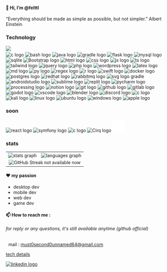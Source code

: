 #### 👋 Hi, I’m @felttl

“Everything should be made as simple as possible, but not simpler.” 
Albert Einstein

### Technology
<img src="https://img.shields.io/badge/Kaggle-20BEFF?style=for-the-badge&logo=Kaggle&logoColor=white"/>
<div align="left"> 
  <!-- languages & others -->
  <img src="https://skillicons.dev/icons?i=c" height="40" alt="c logo" title="c" />
  <img src="https://skillicons.dev/icons?i=bash" height="40" alt="bash logo" title="bash" />
  <img src="https://skillicons.dev/icons?i=java" height="40" alt="java logo" title="java" />
  <img src="https://skillicons.dev/icons?i=gradle" height="40" alt="gradle logo" title="gradle" />
  <img src="https://skillicons.dev/icons?i=flask" height="40" alt="flask logo" title="py flask" />
  <img src="https://skillicons.dev/icons?i=mysql" height="40" alt="mysql logo" title="mysql db" />
  <img src="https://skillicons.dev/icons?i=sqlite" height="40" alt="sqlite" title="sqlite db" />
  <img src="https://skillicons.dev/icons?i=bootstrap" height="40" alt="Bootstrap logo" title="bootstrap" />
  <img src="https://skillicons.dev/icons?i=html" height="40" alt="html logo" title="html" />
  <img src="https://skillicons.dev/icons?i=css" height="40" alt="css logo" title="css" />
  <img src="https://skillicons.dev/icons?i=js" height="40" alt="js logo" title="js" />
  <img src="https://skillicons.dev/icons?i=ts" height="40" alt="ts logo" title="ts" />
  <img src="https://skillicons.dev/icons?i=tailwind" height="40" alt="tailwind logo" title="tailwind" />
  <img src="https://skillicons.dev/icons?i=jquery" height="40" alt="jquery logo" title="jquery" />
  <img src="https://skillicons.dev/icons?i=php" height="40" alt="php logo" title="php" />
  <img src="https://skillicons.dev/icons?i=wordpress" height="40" alt="wordpress logo" title="wordpress" />
  <img src="https://skillicons.dev/icons?i=latex" height="40" alt="latex logo" title="latex for maths" />
  <img src="https://skillicons.dev/icons?i=md" height="40" alt="md logo" title="markDown" />
  <img src="https://skillicons.dev/icons?i=py" height="40" alt="py logo" title="py" />
  <img src="https://skillicons.dev/icons?i=regex" height="40" alt="regex logo" title="regex" />
  <img src="https://skillicons.dev/icons?i=r" height="40" alt="r logo" title="r (studio)" />
  <img src="https://skillicons.dev/icons?i=swift" height="40" alt="swift logo" title="swift" />
  <img src="https://skillicons.dev/icons?i=docker" height="40" alt="docker logo" title="docker" />
  <img src="https://skillicons.dev/icons?i=postgres" height="40" alt="postgres logo" title="postgres" />
  <img src="https://skillicons.dev/icons?i=redhat" height="40" alt="redhat logo" title="redhat" />
  <img src="https://skillicons.dev/icons?i=rabbitmq" height="40" alt="rabbitmq logo" title="rabbitmq" />
  <img src="https://skillicons.dev/icons?i=svg" height="40" alt="svg logo" title="svg" />
  gradle
</div>
<!-- apps & editors -->
<div align="left"> 
  <img src="https://skillicons.dev/icons?i=androidstudio" height="40" alt="androidstudio logo" title="androidStudio" />
  <img src="https://skillicons.dev/icons?i=sublime" height="40" alt="sublime logo" title="sublime editor" />
  <img src="https://skillicons.dev/icons?i=replit" height="40" alt="replit logo" title="replit user (outdated)" />
  <img src="https://skillicons.dev/icons?i=pycharm" height="40" alt="pycharm logo" title="pycharm" />
  <img src="https://skillicons.dev/icons?i=processing" height="40" alt="processing logo" title="processing" />
  <img src="https://skillicons.dev/icons?i=notion" height="40" alt="notion logo" title="notion (for agile)" />
  <img src="https://skillicons.dev/icons?i=git" height="40" alt="git logo" title="git" />
  <img src="https://skillicons.dev/icons?i=github" height="40" alt="github logo" title="github" />
  <img src="https://skillicons.dev/icons?i=gitlab" height="40" alt="gitlab logo" title="gitlab" />
  <img src="https://skillicons.dev/icons?i=godot" height="40" alt="godot logo" title="godot" />
  <img src="https://skillicons.dev/icons?i=vscode" height="40" alt="vscode logo" title="vscode" />
  <img src="https://skillicons.dev/icons?i=blender" height="40" alt="blender logo" title="blender (basics)" />
  <img src="https://skillicons.dev/icons?i=discord" height="40" alt="discord logo" title="discord" />
  <img src="https://skillicons.dev/icons?i=obsidian" height="40" alt="c logo" title="obsidian" />
</div>
<!-- OS -->
<div align="left">
  <img src="https://skillicons.dev/icons?i=kali" height="40" alt="kali logo" title="kali Linux OS (apt)" />
  <img src="https://skillicons.dev/icons?i=linux" height="40" alt="linux logo" title="linux OS" />
  <img src="https://skillicons.dev/icons?i=ubuntu" height="40" alt="ubuntu logo" title="ubuntu OS (apt)" />
  <img src="https://skillicons.dev/icons?i=windows" height="40" alt="windows logo" title="windows OS used 7 years(before my 21)" />
  <img src="https://skillicons.dev/icons?i=apple" height="40" alt="apple logo" title="apple macos (gem) (current)" />
</div>

### soon 

<div align="left">
  <img src="https://skillicons.dev/icons?i=react" height="40" alt="react logo" title="react" />
  <img src="https://skillicons.dev/icons?i=symfony" height="40" alt="symfony logo" title="symfony" />
  <img src="https://skillicons.dev/icons?i=svelte" height="40" alt="c logo" title="svelte for the web" />
  <img src="https://quantumai.google/static/site-assets/images/marketing/icons/shared-ic-cirq.png" height="40" alt="Cirq logo" title="Cirq library" />
  <img src="./qiskit.svg" height="40" alt="Qiskit logo" title="Qiskit Framework" />
  <!-- <img src="https://avatars.githubusercontent.com/u/30696987?s=280&v=4" height="40" alt="Cirq logo" title="Cirq Framework" style="background-color: white;"/> -->


</div>


### stats
<table>
<tr>
  <td valign="top" width="auto">
    <div align="center">  
     <img src="https://github-readme-stats.vercel.app/api?username=felttl&hide_title=false&hide_rank=false&show_icons=true&include_all_commits=true&count_private=true&disable_animations=false&theme=dark&locale=en&hide_border=false&order=1" alt="stats graph"  />
    </div>
  </td>
  <td valign="top" width="auto">
    <div align="center">  
    <img src="https://github-readme-stats.vercel.app/api/top-langs?username=felttl&locale=en&hide_title=false&layout=compact&langs_count=5&theme=dark&hide_border=false&order=2" alt="languages graph"  />
    </div>
  </td>
</tr>
<tr>
  <td valign="top" width="auto" colspan="2">
    <div align="center">  
    <img src="https://github-readme-streak-stats.herokuapp.com?user=felttl&mode=weekly"" alt="GitHub Streak not available now" />
    </div>
  </td>
</tr>
</table>



#### ❤️ my passion

- desktop dev
- mobile dev
- web dev
- game dev

#### 📫 How to reach me :
######  for reply or any questions, it's still available anytime (github official)<br>
&nbsp;    mail : must0second0unnamed64@gmail.com 


[tech details](https://github.com/felttl/root/blob/main/README.md)

<div align="left">
  <a href="https://www.linkedin.com/in/félix-tôn-thât-lavarini-63ab6033b" title="only professional !" target="_blank">
    <img src="https://skillicons.dev/icons?i=linkedin" height="40" alt="linkedin logo" title="linkedin" />
  </a>
</div>
